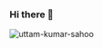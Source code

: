 ### Hi there 👋

<p>&nbsp;<img align="left" src="https://github-readme-stats.vercel.app/api?username=uttam-kumar-sahoo&show_icons=true&locale=en" alt="uttam-kumar-sahoo" /></p><br><p>

<!--
**uttam-kumar-sahoo/uttam-kumar-sahoo** is a ✨ _special_ ✨ repository because its `README.md` (this file) appears on your GitHub profile.

Here are some ideas to get you started:

- 🔭 I’m currently working on ...
- 🌱 I’m currently learning ...
- 👯 I’m looking to collaborate on ...
- 🤔 I’m looking for help with ...
- 💬 Ask me about ...
- 📫 How to reach me: ...
- 😄 Pronouns: ...
- ⚡ Fun fact: ...
-->
